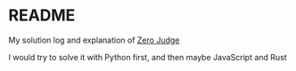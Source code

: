 # README

My solution log and explanation of [Zero Judge](https://zerojudge.tw/)

I would try to solve it with Python first, and then maybe JavaScript and Rust
